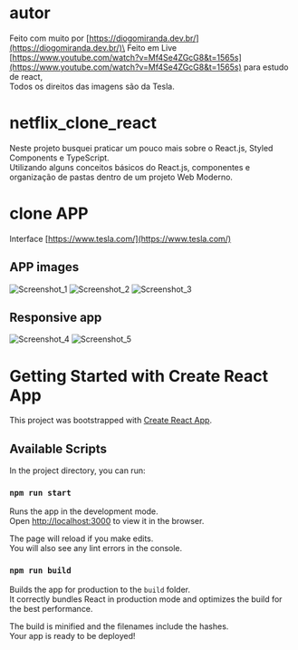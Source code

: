 # autor
Feito com muito por [https://diogomiranda.dev.br/](https://diogomiranda.dev.br/)\
Feito em Live [https://www.youtube.com/watch?v=Mf4Se4ZGcG8&t=1565s](https://www.youtube.com/watch?v=Mf4Se4ZGcG8&t=1565s) para estudo de react,\
Todos os direitos das imagens são da Tesla.

# netflix_clone_react
Neste projeto busquei praticar um pouco mais sobre o React.js, Styled Components e TypeScript.\
Utilizando alguns conceitos básicos do React.js, componentes e organização de pastas dentro de um projeto Web Moderno.

# clone APP
Interface [https://www.tesla.com/](https://www.tesla.com/)

## APP images
![Screenshot_1](/img/netflix_clone_react_img0.png "Screenshot_1")
![Screenshot_2](/img/netflix_clone_react_img1.png "Screenshot_2")
![Screenshot_3](/img/netflix_clone_react_img2.png "Screenshot_3")
## Responsive app
![Screenshot_4](/img/netflix_clone_react_img_responsive0.png "Screenshot_4")
![Screenshot_5](/img/netflix_clone_react_img_responsive1.png "Screenshot_5")

# Getting Started with Create React App

This project was bootstrapped with [Create React App](https://github.com/facebook/create-react-app).

## Available Scripts

In the project directory, you can run:

### `npm run start`

Runs the app in the development mode.\
Open [http://localhost:3000](http://localhost:3000) to view it in the browser.

The page will reload if you make edits.\
You will also see any lint errors in the console.

### `npm run build`

Builds the app for production to the `build` folder.\
It correctly bundles React in production mode and optimizes the build for the best performance.

The build is minified and the filenames include the hashes.\
Your app is ready to be deployed!